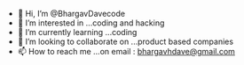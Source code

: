 - 👋 Hi, I’m @BhargavDavecode
- 👀 I’m interested in ...coding and hacking
- 🌱 I’m currently learning ...coding
- 💞️ I’m looking to collaborate on ...product based companies
- 📫 How to reach me ...on email : bhargavhdave@gmail.com

<!---
BhargavDavecode/BhargavDavecode is a ✨ special ✨ repository because its `README.md` (this file) appears on your GitHub profile.
You can click the Preview link to take a look at your changes.
--->
